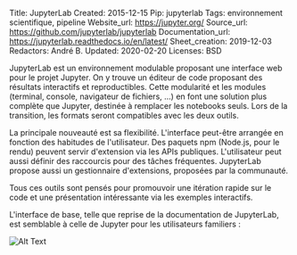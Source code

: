 Title: JupyterLab
Created: 2015-12-15
Pip: jupyterlab
Tags: environnement scientifique, pipeline
Website_url: https://jupyter.org/
Source_url: https://github.com/jupyterlab/jupyterlab
Documentation_url: https://jupyterlab.readthedocs.io/en/latest/
Sheet_creation: 2019-12-03
Redactors: André B.
Updated: 2020-02-20
Licenses: BSD





JupyterLab est un environnement modulable proposant une interface web pour le projet Jupyter. On y trouve un éditeur de code proposant des résultats interactifs et reproductibles. Cette modularité et les modules (terminal, console, navigateur de fichiers, ...) en font une solution plus complète que Jupyter, destinée à remplacer les notebooks seuls. Lors de la transition, les formats seront compatibles avec les deux outils.

La principale nouveauté est sa flexibilité. L'interface peut-être arrangée en fonction des habitudes de l'utilisateur. Des paquets npm (Node.js, pour le rendu) peuvent servir d'extension via les APIs publiques. L'utilisateur peut aussi définir des raccourcis pour des tâches fréquentes. JupyterLab propose aussi un gestionnaire d'extensions, proposées par la communauté.

Tous ces outils sont pensés pour promouvoir une itération rapide sur le code et une présentation intéressante via les exemples interactifs.

L'interface de base, telle que reprise de la documentation de JupyterLab, est semblable à celle de Jupyter pour les utilisateurs familiers :

![Alt Text]({static}/res/jupyterlab.png)
